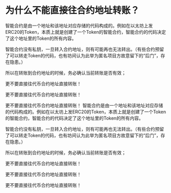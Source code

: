 # 为什么不能直接往合约地址转账？

智能合约是由一个地址和该地址对应存储的代码构成的。例如在以太坊上发ERC20的Token，本质上就是创建了一个Token的智能合约，智能合约的代码决定了这个地址里的Token的所有内容。

智能合约没有私钥，一旦转入合约地址，则有可能再也无法转出。（有些合约预留了可以转走Token的代码，也有坊间认为此举为匿名项目方故意留下的“后门”，存在隐患。）

所以在转账到合约地址的时候，务必确认当前转账是否有效；

更不要直接往代币合约地址直接转账！

更不要直接往代币合约地址直接转账！

更不要直接往代币合约地址直接转账！ 智能合约是由一个地址和该地址对应存储的代码构成的。例如在以太坊上发ERC20的Token，本质上就是创建了一个Token的智能合约，智能合约的代码决定了这个地址里的Token的所有内容。

智能合约没有私钥，一旦转入合约地址，则有可能再也无法转出。（有些合约预留了可以转走Token的代码，也有坊间认为此举为匿名项目方故意留下的“后门”，存在隐患。）

所以在转账到合约地址的时候，务必确认当前转账是否有效；

更不要直接往代币合约地址直接转账！

更不要直接往代币合约地址直接转账！

更不要直接往代币合约地址直接转账！
